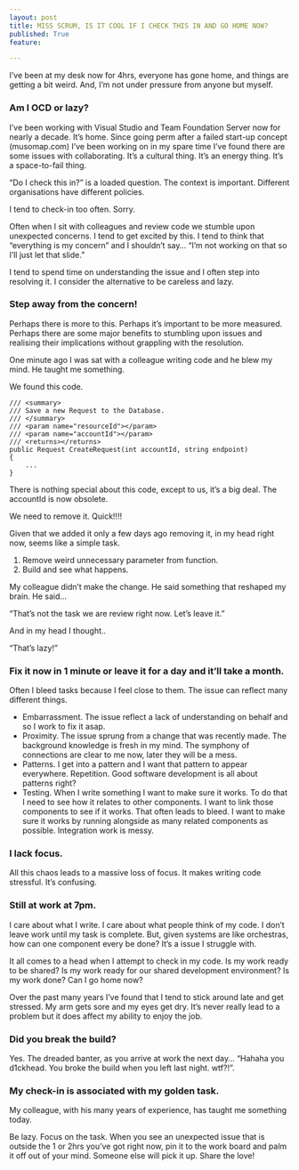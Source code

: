 ```yaml
---
layout: post
title: MISS SCRUM, IS IT COOL IF I CHECK THIS IN AND GO HOME NOW?
published: True
feature: 

---
```


I’ve been at my desk now for 4hrs, everyone has gone home, and things are getting a bit weird. And, I’m not under pressure from anyone but myself.

### Am I OCD or lazy?

I’ve been working with Visual Studio and Team Foundation Server now for nearly a decade. It’s home. Since going perm after a failed start-up concept (musomap.com) I’ve been working on in my spare time I’ve found there are some issues with collaborating. It’s a cultural thing. It’s an energy thing. It’s a space-to-fail thing.

“Do I check this in?” is a loaded question. The context is important. Different organisations have different policies.

I tend to check-in too often. Sorry.

Often when I sit with colleagues and review code we stumble upon unexpected concerns. I tend to get excited by this. I tend to think that “everything is my concern” and I shouldn’t say… “I’m not working on that so I’ll just let that slide.”

I tend to spend time on understanding the issue and I often step into resolving it. I consider the alternative to be careless and lazy.

### Step away from the concern!

Perhaps there is more to this. Perhaps it’s important to be more measured. Perhaps there are some major benefits to stumbling upon issues and realising their implications without grappling with the resolution.

One minute ago I was sat with a colleague writing code and he blew my mind. He taught me something.

We found this code.

    /// <summary>
    /// Save a new Request to the Database.
    /// </summary>
    /// <param name="resourceId"></param>
    /// <param name="accountId"></param>
    /// <returns></returns>
    public Request CreateRequest(int accountId, string endpoint)
    {
        ...
    }

There is nothing special about this code, except to us, it’s a big deal. The accountId is now obsolete.

We need to remove it. Quick!!!!

Given that we added it only a few days ago removing it, in my head right now, seems like a simple task.

1.  Remove weird unnecessary parameter from function.
2.  Build and see what happens.

My colleague didn’t make the change. He said something that reshaped my brain. He said…

“That’s not the task we are review right now. Let’s leave it.”

And in my head I thought..

“That’s lazy!”

### Fix it now in 1 minute or leave it for a day and it’ll take a month.

Often I bleed tasks because I feel close to them. The issue can reflect many different things.

*   Embarrassment. The issue reflect a lack of understanding on behalf and so I work to fix it asap.
*   Proximity. The issue sprung from a change that was recently made. The background knowledge is fresh in my mind. The symphony of connections are clear to me now, later they will be a mess.
*   Patterns. I get into a pattern and I want that pattern to appear everywhere. Repetition. Good software development is all about patterns right?
*   Testing. When I write something I want to make sure it works. To do that I need to see how it relates to other components. I want to link those components to see if it works. That often leads to bleed. I want to make sure it works by running alongside as many related components as possible. Integration work is messy.

### I lack focus.

All this chaos leads to a massive loss of focus. It makes writing code stressful. It’s confusing.

### Still at work at 7pm.

I care about what I write. I care about what people think of my code. I don’t leave work until my task is complete. But, given systems are like orchestras, how can one component every be done? It’s a issue I struggle with.

It all comes to a head when I attempt to check in my code. Is my work ready to be shared? Is my work ready for our shared development environment? Is my work done? Can I go home now?

Over the past many years I’ve found that I tend to stick around late and get stressed. My arm gets sore and my eyes get dry. It’s never really lead to a problem but it does affect my ability to enjoy the job.

### Did you break the build?

Yes. The dreaded banter, as you arrive at work the next day… “Hahaha you d1ckhead. You broke the build when you left last night. wtf?!”.

### My check-in is associated with my golden task.

My colleague, with his many years of experience, has taught me something today.

Be lazy. Focus on the task. When you see an unexpected issue that is outside the 1 or 2hrs you’ve got right now, pin it to the work board and palm it off out of your mind. Someone else will pick it up. Share the love!
